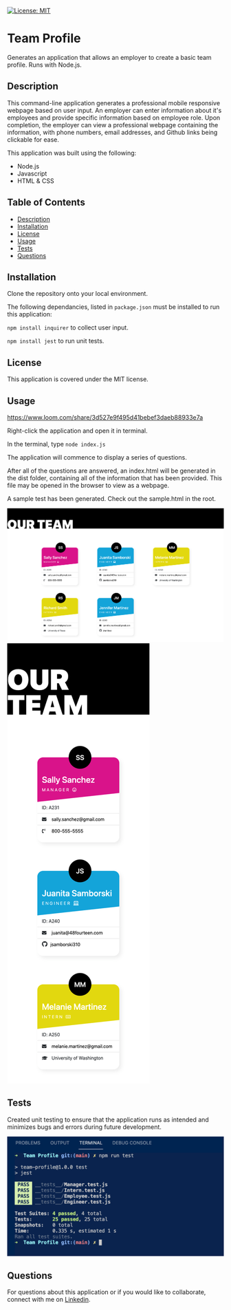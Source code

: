   [![License: MIT](https://img.shields.io/badge/License-MIT-yellow.svg)](https://opensource.org/licenses/MIT)
  
# Team Profile

Generates an application that allows an employer to create a basic team profile. Runs with Node.js.

## Description
This command-line application generates a professional mobile responsive webpage based on user input. An employer can enter information about it's employees and provide specific information based on employee role. Upon completion, the employer can view a professional webpage containing the information, with phone numbers, email addresses, and Github links being clickable for ease. 

This application was built using the following:

* Node.js
* Javascript
* HTML & CSS


## Table of Contents

  * [Description](#description)
  * [Installation](#installation)
  * [License](#license)
  * [Usage](#usage)
  * [Tests](#tests)
  * [Questions](#questions)

## Installation

Clone the repository onto your local environment. 

The following dependancies, listed in `package.json` must be installed to run this application: 

`npm install inquirer` to collect user input.

`npm install jest` to run unit tests.

## License

This application is covered under the MIT license.

## Usage

https://www.loom.com/share/3d527e9f495d41bebef3daeb88933e7a

Right-click the application and open it in terminal. 

In the terminal, type `node index.js` 

The application will commence to display a series of questions. 

After all of the questions are answered, an index.html will be generated in the dist folder, containing all of the information that has been provided. This file may be opened in the browser to view as a webpage.

A sample test has been generated. Check out the sample.html in the root. 

![Screen shot of team profile desktop view.](dist/images/Team-Profile.png)
![Screen shot of team profile mobile responsive view.](dist/images/Team-Profile-MobileResponsive.png)



## Tests

Created unit testing to ensure that the application runs as intended and minimizes bugs and errors during future development. 

![Screen shot of unit testing results.](dist/images/Tests.png)

## Questions

For questions about this application or if you would like to collaborate, connect with me on <a href="https://www.linkedin.com/in/juanita-samborski/" target="_blank">Linkedin</a>.

